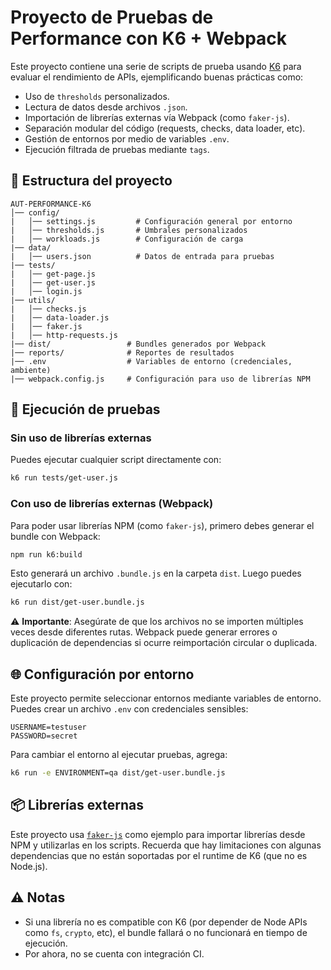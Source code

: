 # Proyecto de Pruebas de Performance con K6 + Webpack

Este proyecto contiene una serie de scripts de prueba usando [K6](https://k6.io/) para evaluar el rendimiento de APIs, ejemplificando buenas prácticas como:

- Uso de `thresholds` personalizados.
- Lectura de datos desde archivos `.json`.
- Importación de librerías externas vía Webpack (como `faker-js`).
- Separación modular del código (requests, checks, data loader, etc).
- Gestión de entornos por medio de variables `.env`.
- Ejecución filtrada de pruebas mediante `tags`.

## 📁 Estructura del proyecto

```
AUT-PERFORMANCE-K6
│── config/
|   │── settings.js         # Configuración general por entorno
|   │── thresholds.js       # Umbrales personalizados
|   │── workloads.js        # Configuración de carga
|── data/
|   │── users.json          # Datos de entrada para pruebas
|── tests/
|   │── get-page.js
|   │── get-user.js
|   │── login.js
|── utils/
|   │── checks.js
|   │── data-loader.js
|   │── faker.js
|   │── http-requests.js
|── dist/                 # Bundles generados por Webpack
|── reports/              # Reportes de resultados
|── .env                  # Variables de entorno (credenciales, ambiente)
|── webpack.config.js     # Configuración para uso de librerías NPM
```

## 🚀 Ejecución de pruebas

### Sin uso de librerías externas

Puedes ejecutar cualquier script directamente con:

```bash
k6 run tests/get-user.js
```

### Con uso de librerías externas (Webpack)

Para poder usar librerías NPM (como `faker-js`), primero debes generar el bundle con Webpack:

```bash
npm run k6:build
```

Esto generará un archivo `.bundle.js` en la carpeta `dist`. Luego puedes ejecutarlo con:

```bash
k6 run dist/get-user.bundle.js
```

⚠️ **Importante**: Asegúrate de que los archivos no se importen múltiples veces desde diferentes rutas. Webpack puede generar errores o duplicación de dependencias si ocurre reimportación circular o duplicada.

## 🌐 Configuración por entorno

Este proyecto permite seleccionar entornos mediante variables de entorno. Puedes crear un archivo `.env` con credenciales sensibles:

```
USERNAME=testuser
PASSWORD=secret
```

Para cambiar el entorno al ejecutar pruebas, agrega:

```bash
k6 run -e ENVIRONMENT=qa dist/get-user.bundle.js
```

## 📦 Librerías externas

Este proyecto usa [`faker-js`](https://www.npmjs.com/package/@faker-js/faker) como ejemplo para importar librerías desde NPM y utilizarlas en los scripts. Recuerda que hay limitaciones con algunas dependencias que no están soportadas por el runtime de K6 (que no es Node.js).

## ⚠️ Notas

- Si una librería no es compatible con K6 (por depender de Node APIs como `fs`, `crypto`, etc), el bundle fallará o no funcionará en tiempo de ejecución.
- Por ahora, no se cuenta con integración CI.
